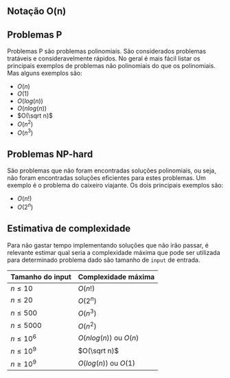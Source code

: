 ## Notação O(n)

## Problemas P
Problemas P são problemas polinomiais. São considerados problemas tratáveis e consideravelmente rápidos. No geral é mais fácil listar os principais exemplos de problemas não polinomiais do que os polinomiais. Mas alguns exemplos são:
* $O(n)$
* $O(1)$
* $O(log(n))$
* $O(nlog(n))$
* $O(\sqrt n)$
* $O(n^2)$
* $O(n^3)$

## Problemas NP-hard
São problemas que não foram encontradas soluções polinomiais, ou seja, não foram encontradas soluções eficientes para estes problemas. Um exemplo é o problema do caixeiro viajante. Os dois principais exemplos são:
* $O(n!)$
* $O(2^n)$


## Estimativa de complexidade
Para não gastar tempo implementando soluções que não irão passar, é relevante estimar qual seria a complexidade máxima que pode ser utilizada para determinado problema dado são tamanho de `input` de entrada.

| Tamanho do input | Complexidade máxima     |
| ---------------- | ----------------------- |
| $n\leq 10$       | $O(n!)$                 |
| $n\leq 20$       | $O(2^n)$                |
| $n \leq 500$     | $O(n^3)$                |
| $n \leq 5000$    | $O(n^2)$                |
| $n \leq 10^6$    | $O(n log(n))$ ou $O(n)$ |
| $n \leq 10^9$    | $O(\sqrt n)$            |
| $n \geq 10^9$    | $O(log(n))$ ou $O(1)$   |


